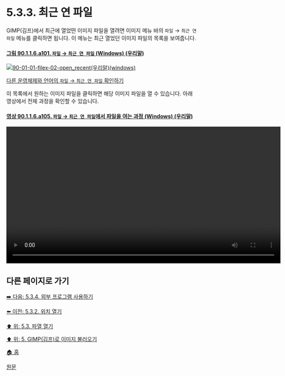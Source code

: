 # 5.3.3. 최근 연 파일
GIMP(김프)에서 최근에 열었떤 이미지 파일을 열려면 이미지 메뉴 바의 `파일` → `최근 연 파일` 메뉴를 클릭하면 됩니다. 이 메뉴는 최근 열었던 이미지 파일의 목록을 보여줍니다.

#### [그림 90.1.1.6.a101. `파일` → `최근 연 파일` (Windows) (우리말)](https://wonder13662.github.io/gimp/2.10.36_ko/90-01-01-filex-06-open_recent.html#%EA%B7%B8%EB%A6%BC-90116a101-%ED%8C%8C%EC%9D%BC--%EC%B5%9C%EA%B7%BC-%EC%97%B0-%ED%8C%8C%EC%9D%BC-windows-%EC%9A%B0%EB%A6%AC%EB%A7%90)
[![90-01-01-filex-02-open_recent(우리말)(windows)](https://github.com/wonder13662/gimp/assets/15767104/8b3469cd-433a-4fe9-924a-11ca476febb8)](https://wonder13662.github.io/gimp/2.10.36_ko/90-01-01-filex-06-open_recent.html#%EA%B7%B8%EB%A6%BC-90116a101-%ED%8C%8C%EC%9D%BC--%EC%B5%9C%EA%B7%BC-%EC%97%B0-%ED%8C%8C%EC%9D%BC-windows-%EC%9A%B0%EB%A6%AC%EB%A7%90)

[다른 운영체제와 언어의 `파일` → `최근 연 파일` 확인하기](./90-01-01-06-open_recent.md)

이 목록에서 원하는 이미지 파일을 클릭하면 해당 이미지 파일을 열 수 있습니다. 아래 영상에서 전체 과정을 확인할 수 있습니다.

#### [영상 90.1.1.6.a105. `파일` → `최근 연 파일`에서 파일을 여는 과정 (Windows) (우리말)](https://wonder13662.github.io/gimp/2.10.36_ko/90-01-01-filex-06-open_recent.html#%EC%98%81%EC%83%81-90116a105-%ED%8C%8C%EC%9D%BC--%EC%B5%9C%EA%B7%BC-%EC%97%B0-%ED%8C%8C%EC%9D%BC%EC%97%90%EC%84%9C-%ED%8C%8C%EC%9D%BC%EC%9D%84-%EC%97%AC%EB%8A%94-%EA%B3%BC%EC%A0%95-windows-%EC%9A%B0%EB%A6%AC%EB%A7%90)
<video controls="controls" width="720" src="https://github.com/wonder13662/gimp/assets/15767104/5510afcd-1d8d-46df-b2d9-3f9369597e15"></video>

## 다른 페이지로 가기

[➡️ 다음: 5.3.4. 외부 프로그램 사용하기](./05-03-04-using-external-programs.md)

[⬅️ 이전: 5.3.2. 위치 열기](./05-03-02-open-location.md)

[⬆️ 위: 5.3. 파열 열기](./05-03-00-opening-files.md)

[⬆️ 위: 5. GIMP(김프)로 이미지 불러오기](./05-00-getting-images-into-gimp.md)

[🏠 홈](./00-home.md)

[원문](https://docs.gimp.org/2.10/ko/gimp-using-open-recent.html)